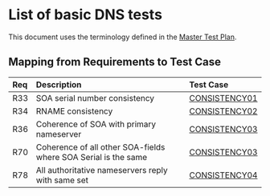 # List of basic DNS tests

This document uses the terminology defined in the [Master Test Plan](../Master%20Test%20Plan.md).

## Mapping from Requirements to Test Case

|Req| Description                                                  | Test Case                       |
|:--|:-------------------------------------------------------------|:--------------------------------|
|R33|SOA serial number consistency                                 |[CONSISTENCY01](consistency01.md)|
|R34|RNAME consistency                                             |[CONSISTENCY02](consistency02.md)|
|R36|Coherence of SOA with primary nameserver                      |[CONSISTENCY03](consistency03.md)|
|R70|Coherence of all other SOA-fields where SOA Serial is the same|[CONSISTENCY03](consistency03.md)|
|R78|All authoritative nameservers reply with same set             |[CONSISTENCY04](consistency04.md)|

